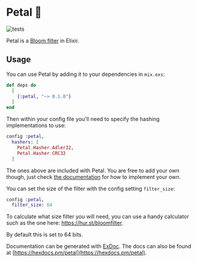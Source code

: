 # Petal 🌺

![tests](https://github.com/jamesduncombe/petal/workflows/tests/badge.svg)

Petal is a [Bloom filter](https://en.wikipedia.org/wiki/Bloom_filter) in Elixir.

## Usage

You can use Petal by adding it to your dependencies in `mix.exs`:

```elixir
def deps do
  [
    {:petal, "~> 0.1.0"}
  ]
end
```

Then within your config file you'll need to specify the hashing implementations to use:

```elixir
config :petal,
  hashers: [
    Petal.Hasher.Adler32,
    Petal.Hasher.CRC32
  ]
```

The ones above are included with Petal. You are free to add your own though, just check [the
 documentation](https://hexdocs.pm/petal/Petal.Hasher.html) for how to implement your own.

You can set the size of the filter with the config setting `filter_size`:

```elixir
config :petal,
  filter_size: 64
```

To calculate what size filter you will need, you can use a handy calculator such as the one here: https://hur.st/bloomfilter.

By default this is set to 64 bits.

Documentation can be generated with [ExDoc](https://github.com/elixir-lang/ex_doc). The docs can also be found at [https://hexdocs.pm/petal](https://hexdocs.pm/petal).

